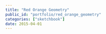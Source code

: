 ```yaml
---
title: "Red Orange Geometry"
public_id: "portfolio/red_orange_geometry"
categories: ["sketchbook"]
date: 2015-04-01
---
```

